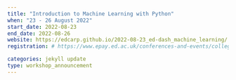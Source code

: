```yaml
---
title: "Introduction to Machine Learning with Python" 
when: "23 - 26 August 2022"
start_date: 2022-08-23
end_date: 2022-08-26
website: https://edcarp.github.io/2022-08-23_ed-dash_machine_learning/
registration: # https://www.epay.ed.ac.uk/conferences-and-events/college-of-medicine-and-veterinary-medicine/school-of-molecular-genetic-and-population-health-sciences/igc/machine-learning-aug-22

categories: jekyll update
type: workshop_announcement
--- 
```

